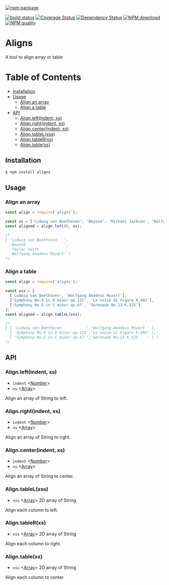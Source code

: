 [![npm package](https://nodei.co/npm/aligns.png?downloads=true&downloadRank=true&stars=true)](https://nodei.co/npm/aligns/)

[![build status](https://secure.travis-ci.org/mike442144/aligns.png)](https://travis-ci.org/mike442144/aligns)
[![Coverage Status](https://coveralls.io/repos/github/mike442144/aligns/badge.svg?branch=master)](https://coveralls.io/github/mike442144/aligns?branch=master)
[![Dependency Status](https://david-dm.org/mike442144/aligns/status.svg)](https://david-dm.org/mike442144/aligns)
[![NPM download][download-image]][download-url]
[![NPM quality][quality-image]][quality-url]

[quality-image]: http://npm.packagequality.com/shield/aligns.svg?style=flat-square
[quality-url]: http://packagequality.com/#?package=aligns
[download-image]: https://img.shields.io/npm/dm/aligns.svg?style=flat-square
[download-url]: https://npmjs.org/package/aligns

# Aligns
A tool to align array or table

# Table of Contents
* [Installation](#installation)
* [Usage](#usage)
  + [Align an array](#align-an-array)
  + [Align a table](#align-a-table)
* [API](#api)
  + [Align.left(indent, xs)](#alignleftindent-xs)
  + [Align.right(indent, xs)](#alignrightindent-xs)
  + [Align.center(indent, xs)](#aligncenterindent-xs)
  + [Align.tableL(xss)](#aligntablelxss)
  + [Align.tableR(xs)](#aligntablerxs)
  + [Align.table(xs)](#aligntablexs)

## Installation

```bash
$ npm install aligns
```
## Usage
### Align an array

```javascript
const align = require('aligns');

const xs = ['Ludwig van Beethoven', 'Beyond', 'Michael Jackson', 'Wolfgang Amadeus Mozart'];
const aligned = align.left(0, xs);

/*
[ 'Ludwig van Beethoven   ',
  'Beyond                 ',
  'Taylor Swift           ',
  'Wolfgang Amadeus Mozart' ]
*/
```

### Align a table
```javascript
const align = require('aligns');

const xss = [
  ['Ludwig van Beethoven', 'Wolfgang Amadeus Mozart'],
  ['Symphony No.9 in D minor op.125', 'Le nozze di Figaro K.492'],
  ['Symphony No.5 in C minor op.67', 'Serenade No.13 K.525']
];
const aligned = align.tableL(xss);

/*
[ [ 'Ludwig van Beethoven           ','Wolfgang Amadeus Mozart ' ],
  [ 'Symphony No.9 in D minor op.125','Le nozze di Figaro K.492' ],
  [ 'Symphony No.5 in C minor op.67 ','Serenade No.13 K.525    ' ] ]
*/

```

## API

### Align.left(indent, xs)
 * `indent`  <[Number](https://developer.mozilla.org/en-US/docs/Web/JavaScript/Data_structures#Number_type)\>
 * `xs`  <[Array](https://developer.mozilla.org/en-US/docs/Web/JavaScript/Reference/Global_Objects/Array)\>

Align an array of String to left.
 
### Align.right(indent, xs)
 * `indent`  <[Number](https://developer.mozilla.org/en-US/docs/Web/JavaScript/Data_structures#Number_type)\>
 * `xs`  <[Array](https://developer.mozilla.org/en-US/docs/Web/JavaScript/Reference/Global_Objects/Array)\>

Align an array of String to right.
 
### Align.center(indent, xs)
 * `indent`  <[Number](https://developer.mozilla.org/en-US/docs/Web/JavaScript/Data_structures#Number_type)\>
 * `xs`  <[Array](https://developer.mozilla.org/en-US/docs/Web/JavaScript/Reference/Global_Objects/Array)\>

Align an array of String to center.
 
### Align.tableL(xss)
 * `xss`  <[Array](https://developer.mozilla.org/en-US/docs/Web/JavaScript/Reference/Global_Objects/Array)\> 2D array of String

Align each column to left.
 
### Align.tableR(xs)
 * `xss`  <[Array](https://developer.mozilla.org/en-US/docs/Web/JavaScript/Reference/Global_Objects/Array)\> 2D array of String
 
 Align each column to right.
 
### Align.table(xs)
 * `xss`  <[Array](https://developer.mozilla.org/en-US/docs/Web/JavaScript/Reference/Global_Objects/Array)\> 2D array of String
 
 Align each column to center.
